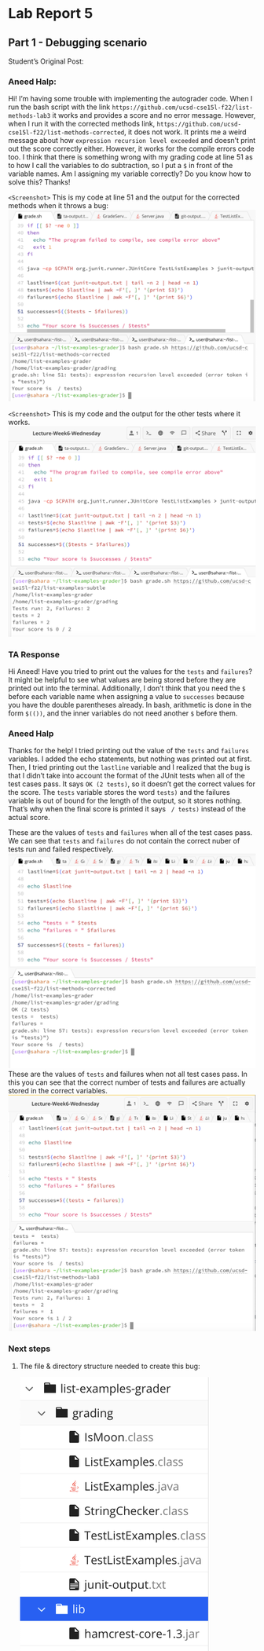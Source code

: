 <br><br><br><br><br><br><br><br><br><br><br><br><br><br><br><br><br><br><br><br><br><br><br><br><br><br><br><br><br><br><br><br>





















# Lab Report 5 

## Part 1 - Debugging scenario 

Student’s Original Post:
 ### Aneed Halp: 
Hi! I’m having some trouble with implementing the autograder code. 
When I run the bash script with the link `https://github.com/ucsd-cse15l-f22/list-methods-lab3` 
it works and provides a score and no error message. However, when I run it with the corrected methods link, 
`https://github.com/ucsd-cse15l-f22/list-methods-corrected`, it does not work. It prints me a weird message about how 
`expression recursion level exceeded` and doesn’t print out the score correctly either. However, it works for the compile 
errors code too. I think that there is something wrong with my grading code at line 51 as to how I call the variables to 
do subtraction, so I put a `$` in front of the variable names. Am I assigning my variable correctly? Do you know how to 
solve this? 
Thanks!

`<Screenshot>` This is my code at line 51 and the output for the corrected methods when it throws a bug: ![Image](step_1_student_list_correct_bug.png)

`<Screenshot>` This is my code and the output for the other tests where it works. ![Image](step_1_student_subtle_bug.png)

### TA Response 
Hi Aneed! 
Have you tried to print out the values for the `tests` and `failures`? It might be helpful to see what 
values are being stored before they are printed out into the terminal. Additionally, I don’t think that 
you need the `$` before each variable name when assigning a value to `successes` because you have the 
double parentheses already. In bash, arithmetic is done in the form `$(())`, and the inner variables do 
not need another `$` before them.

### Aneed Halp
Thanks for the help! I tried printing out the value of the `tests` and `failures` variables. I added the echo statements, 
but nothing was printed out at first. Then, I tried printing out the `lastline` variable and I realized that the bug is 
that I didn’t take into account the format of the JUnit tests when all of the test cases pass. It says `OK (2 tests)`, 
so it doesn’t get the correct values for the score. The `tests` variable stores the word `tests)` and the failures variable is out of bound for the length of the output, so it stores nothing. That’s why when the final score is printed it says ` / tests)` instead of the actual score.

<Screenshot> These are the values of `tests` and `failures` when all of the test cases pass. We can see that `tests` and `failures` do not contain the correct nuber of tests run and failed respectively.
![Image](student-finds-bug.png)
<Screenshot> These are the values of `tests` and failures when not all test cases pass. In this you can see that the correct number of tests and failures are actually stored in the correct variables. 
![Image](student-finds-bug2.png)

### Next steps 
1. The file & directory structure needed to create this bug:
  * ![Image](directory-structure-bug.png)
2. The contents of each file (excluding `.class` files and other files I cannot open) before fixing the bug:
 * `list-examples-grader/grading/ListExamples.java`
    *  ![Image](student-list-examples-java.png) 
 *  `list-examples-grader/grading/TestListExamples.java`
     *  ![Image](student-test-list-examples-java.png)
 * `list-examples-grader/grading/junit-output.txt`
     * ![Image](student-junit-output-txt.png)
 * `list-examples-grader/student/ListExamples.java`
     * ![Image](student-student-list-examples.png)
 * `list-examples-grader/GradeServer.java`
     * ![Image](main-grade-server.png)
 * `list-examples-grader/Server.java`
     * ![Image](main-server.png)
 * `list-examples-grader/TestListExamples.java`
     * ![Image](main-test-list-examples.png)
 * `list-examples-grader/git-output.txt`
     * ![Image](git-output.png)
 * `list-examples-grader/grade.sh`
     * ![Image](grade-sh.png)
 * `list-examples-grader/ta-output.txt`
     * ![Image](ta-output.png)
   
3. The full command line (or lines) you ran to trigger the bug:
   * bash grade.sh https://github.com/ucsd-cse15l-f22/list-methods-corrected
   
4. A description of what to edit to fix the bug
* In order to fix the bug, I would create an if-else statement in grade.sh in order to account for the case where all test cases pass. I would create a variable to store the first word of the line, and if that word is `OK`, this means that all tests passed in JUnit, so I would print that they received a full score, and this would ensure that this edge case is taken care of before the general format is used for tests where not all of them passed. I would include a code block like the one below before I check the cases for when not all tests pass:
   ```
   checkAllPass=$(echo $endLine | awk '{print $1 }')
   if [[ $checkAllPass == "OK" ]]
   then
      echo "Score: 100%"
      exit 0
   fi
  ```

## Part 2 - Reflection
Something that I learned from my lab experience in the second half of this quarter that I didn't know before was VIM and editing from the terminal. It was very cool because I didn’t know that you could open and edit files in the terminal, and I thought that the terminal was only for running programs or navigating file systems and such, so it was really cool being able to open the java files in vim. Previously, when I was going to make commits in Github, sometimes my terminal would freeze and my keyboard would not be working properly, and I was always very confused because I didn’t know how to escape the mode, but now I realize that I was in vim, and I now know how to navigate using when i’m in the ‘normal’ mode for vim (`:q`). Finally, I enjoyed learning about the shortcuts that vim has, such as the `w` key that allows you to jump forwards to the start of a word, `0` that lets you jump to the start of the line, and how the different keys can be used in conjunction with each other, (i.e. `10 j` that lets you move down 10 lines.)







